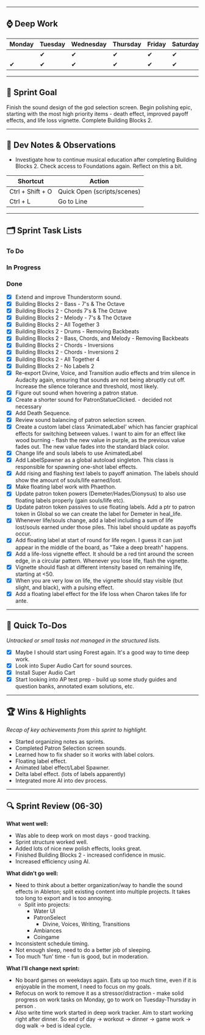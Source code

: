 
---
## ⌚ Deep Work
| Monday | Tuesday | Wednesday | Thursday | Friday | Saturday | Sunday |
| ------ | ------- | --------- | -------- | ------ | -------- | ------ |
|        | ✔       | ✔         | ✔<br>    | ✔<br>  | ✔<br>    | ✔<br>  |
| ✔<br>  | ✔<br>   | ✔<br>     | ✔<br>    | ✔<br>  | ✔        | ✔<br>  |

---
## 🎯 Sprint Goal  
Finish the sound design of the god selection screen. Begin polishing epic, starting with the most high priority items - death effect, improved payoff effects, and life loss vignette. Complete Building Blocks 2.

---
## 🧠 Dev Notes & Observations  
- Investigate how to continue musical education after completing Building Blocks 2. Check access to Foundations again. Reflect on this a bit.

| Shortcut           | Action                                        |
|--------------------|------------------------------------------------|
| Ctrl + Shift + O   | Quick Open (scripts/scenes)                    |
| Ctrl + L           | Go to Line                                     |

---
## 🗂️ Sprint Task Lists
### To Do  
### In Progress  
### Done  
- [x] Extend and improve Thunderstorm sound.
- [x] Building Blocks 2 - Bass - 7's & The Octave 
- [x] Building Blocks 2 - Chords 7's & The Octave
- [x] Building Blocks 2 - Melody - 7's & The Octave
- [x] Building Blocks 2 - All Together 3
- [x] Building Blocks 2 - Drums - Removing Backbeats
- [x] Building Blocks 2 - Bass, Chords, and Melody - Removing Backbeats
- [x] Building Blocks 2 - Chords - Inversions
- [x] Building Blocks 2 - Chords - Inversions 2
- [x] Building Blocks 2 - All Together 4
- [x] Building Blocks 2 - No Labels 2
- [x] Re-export Divine, Voice, and Transition audio effects and trim silence in Audacity again, ensuring that sounds are not being abruptly cut off. Increase the silence tolerance and threshold, most likely.
- [x] Figure out sound when hovering a patron statue.
- [x] Create a shorter sound for PatronStatueClicked. - decided not necessary
- [x] Add Death Sequence.
- [x] Review sound balancing of patron selection screen.
- [x] Create a custom label class 'AnimatedLabel' which has fancier graphical effects for switching between values. I want to aim for an effect like wood burning - flash the new value in purple, as the previous value fades out. The new value fades into the standard black color.
- [x] Change life and souls labels to use AnimatedLabel
- [x] Add LabelSpawner as a global autoload singleton. This class is responsible for spawning one-shot label effects. 
- [x] Add rising and flashing text labels to payoff animation. The labels should show the amount of souls/life earned/lost.
- [x] Make floating label work with Phaethon.
- [x] Update patron token powers (Demeter/Hades/Dionysus) to also use floating labels properly (gain souls/life etc).
- [x] Update patron token passives to use floating labels. Add a ptr to patron token in Global so we can create the label for Demeter in heal_life. 
- [x] Whenever life/souls change, add a label including a sum of life lost/souls earned under those piles. This label should update as payoffs occur.
- [x] Add floating label at start of round for life regen. I guess it can just appear in the middle of the board, as "Take a deep breath" happens.
- [x] Add a life-loss vignette effect. It should be a red tint around the screen edge, in a circular pattern. Whenever you lose life, flash the vignette.
- [x] Vignette should flash at different intensity based on remaining life, starting at <50. 
- [x] When you are very low on life, the vignette should stay visible (but slight, and black), with a pulsing effect. 
- [x] Add a floating label effect for the life loss when Charon takes life for ante.

---
## 📝 Quick To-Dos  
_Untracked or small tasks not managed in the structured lists._
- [x] Maybe I should start using Forest again. It's a good way to time deep work.
- [x] Look into Super Audio Cart for sound sources. 
- [x] Install Super Audio Cart
- [x] Start looking into AP test prep - build up some study guides and question banks, annotated exam solutions, etc.

---
## 🏆 Wins & Highlights
_Recap of key achievements from this sprint to highlight._
- Started organizing notes as sprints.
- Completed Patron Selection screen sounds.
- Learned how to fix shader so it works with label colors.
- Floating label effect.
- Animated label effect/Label Spawner.
- Delta label effect. (lots of labels apparently)
- Integrated more AI into dev process.

---
## 🔍 Sprint Review (06-30)  
**What went well:**  
- Was able to deep work on most days - good tracking.
- Sprint structure worked well.
- Added lots of nice new polish effects, looks great. 
- Finished Building Blocks 2 - increased confidence in music.
- Increased efficiency using AI. 

**What didn’t go well:**  
-  Need to think about a better organization/way to handle the sound effects in Ableton; split existing content into multiple projects. It takes too long to export and is too annoying.
	- Split into projects:
		- Water UI
		- PatronSelect
			- Divine, Voices, Writing, Transitions
		- Ambiances
		- Coingame
- Inconsistent schedule timing.
- Not enough sleep, need to do a better job of sleeping.
- Too much 'fun' time - fun is good, but in moderation. 

**What I’ll change next sprint:**  
- No board games on weekdays again. Eats up too much time, even if it is enjoyable in the moment, I need to focus on my goals.
- Refocus on work to remove it as a stressor/distraction - make solid progress on work tasks on Monday, go to work on Tuesday-Thursday in person .
- Also write time work started in deep work tracker. Aim to start working right after dinner. So end of day -> workout -> dinner -> game work -> dog walk -> bed is ideal cycle.

